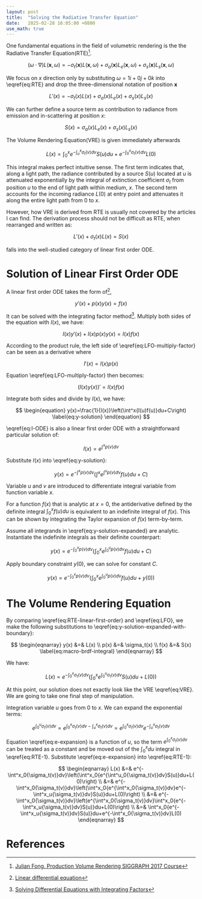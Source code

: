 ```yaml
---
layout: post
title:  "Solving the Radiative Transfer Equation"
date:   2025-02-28 16:05:00 +0800
use_math: true
---
```


One fundamental equations in the field of volumetric rendering is the the Radiative Transfer Equation(RTE)[^a].

$$
\begin{equation}
\left(\omega\cdot \nabla \right)L(\mathbf{x}, \omega) = -\sigma_t(\mathbf{x})L(\mathbf{x}, \omega) + \sigma_a(\mathbf{x})L_e(\mathbf{x}, \omega) + \sigma_s(\mathbf{x})L_s(\mathbf{x}, \omega) \label{eq:RTE}
\end{equation}
$$

We focus on $x$ direction only by substituting $\omega = 1i + 0j + 0k$ into \eqref{eq:RTE} and drop the three-dimensional notation of position $\mathbf{x}$

$$
\begin{equation}
L'(x) = -\sigma_t(x)L(x) + \sigma_a(x)L_e(x) + \sigma_s(x)L_s(x) \label{eq:RTE-x}
\end{equation}
$$

We can further define a source term as contribution to radiance from emission and in-scattering at position $x$:

$$
\begin{equation}
S(x) = \sigma_a(x)L_e(x) + \sigma_s(x)L_s(x)
\end{equation}
$$

The Volume Rendering Equation(VRE) is given immediately afterwards

$$
\begin{equation}
L(x) = \int_0^x e^{-\int_u^x\sigma_t(v)dv}S(u)du + e^{-\int^x_0{\sigma_t(v)}dv} L(0) \label{eq:VRE}
\end{equation}
$$

This integral makes perfect intuitive sense. The first term indicates that, along a light path, the radiance contributed by a source $S(u)$ located at $u$ is attenuated exponentially by the integral of extinction coefficient $\sigma_t$ from position $u$ to the end of light path within medium, $x$. The second term accounts for the incoming radiance $L(0)$ at entry point and attenuates it along the entire light path from $0$ to $x$.


However, how VRE is derived from RTE is usually not covered by the articles I can find. The derivation process should not be difficult as RTE, when rearranged and written as: 

$$
\begin{equation}
L'(x)+\sigma_t(x)L(x)=S(x) \label{eq:RTE-linear-first-order}
\end{equation}
$$

falls into the well-studied category of linear first order ODE.

# Solution of Linear First Order ODE

A linear first order ODE takes the form of[^b],

$$
\begin{equation}
y'(x)+p(x)y(x)=f(x) \label{eq:LFO}
\end{equation}
$$

It can be solved with the integrating factor method[^c]. Multiply both sides of the equation with $I(x)$, we have:

$$
\begin{equation}
I(x)y'(x)+I(x)p(x)y(x)=I(x)f(x) \label{eq:LFO-multiply-factor}
\end{equation}
$$

According to the product rule, the left side of \eqref{eq:LFO-multiply-factor} can be seen as a derivative where 

$$
\begin{equation}
I'(x)=I(x)p(x) \label{eq:I-ODE}
\end{equation}
$$

Equation \eqref{eq:LFO-multiply-factor} then becomes:

$$
\begin{equation}
(I(x)y(x))'=I(x)f(x) \label{eq:LFO-multiply-factor-derivative}
\end{equation}
$$

Integrate both sides and divide by $I(x)$, we have:

$$
\begin{equation}
y(x)=\frac{1}{I(x)}\left(\int^x{I(u)f(u)}du+C\right) \label{eq:y-solution}
\end{equation}
$$

\eqref{eq:I-ODE} is also a linear first order ODE with a straightforward particular solution of:

$$
\begin{equation}
I(x)=e^{\int^x{p(v)}dv}
\end{equation}
$$

Substitute $I(x)$ into \eqref{eq:y-solution}:

$$
\begin{equation}
y(x)=e^{-\int^x{p(v)}dv}\left(\int^x{e^{\int^u{p(v)}dv}f(u)}du+C\right) \label{eq:y-solution-expanded}
\end{equation}
$$

Variable $u$ and $v$ are introduced to differentiate integral variable from function variable $x$.

For a function $f(x)$ that is analytic at $x=0$, the antiderivative defined by the definite integral $\int_0^xf(u)du$ is equivalent to an indefinite integral of $f(x)$. This can be shown by integrating the Taylor expansion of $f(x)$ term-by-term.

Assume all integrands in \eqref{eq:y-solution-expanded} are analytic. Instantiate the indefinite integrals as their definite counterpart:

$$
\begin{equation}
y(x)=e^{-\int^x_0{p(v)}dv}\left(\int^x_0{e^{\int^u_0{p(v)}dv}f(u)}du+C\right) \label{eq:y-solution-expanded-definite}
\end{equation}
$$

Apply boundary constraint $y(0)$, we can solve for constant $C$.

$$
\begin{equation}
y(x)=e^{-\int^x_0{p(v)}dv}\left(\int^x_0{e^{\int^u_0{p(v)}dv}f(u)}du+y(0)\right) \label{eq:y-solution-expanded-with-boundary}
\end{equation}
$$

# The Volume Rendering Equation

By comparing \eqref{eq:RTE-linear-first-order} and \eqref{eq:LFO}, we make the following substitutions to \eqref{eq:y-solution-expanded-with-boundary}:

$$
\begin{eqnarray}
y(x) &=& L(x) \\
p(x) &=& \sigma_t(x) \\
f(x) &=& S(x)
\label{eq:macro-brdf-integral}
\end{eqnarray}
$$

We have:

$$
\begin{equation}
L(x)=e^{-\int^x_0{\sigma_t(v)}dv}\left(\int^x_0{e^{\int^u_0{\sigma_t(v)}dv}S(u)}du+L(0)\right) \label{eq:RTE-1}
\end{equation}
$$

At this point, our solution does not exactly look like the VRE \eqref{eq:VRE}. We are going to take one final step of manipulation.

Integration variable $u$ goes from $0$ to $x$. We can expand the exponential terms:

$$
\begin{equation}
e^{\int^u_0{\sigma_t(v)}dv} = e^{\int^x_0{\sigma_t(v)}dv-\int^x_u{\sigma_t(v)}dv} = e^{\int^x_0{\sigma_t(v)}dv}e^{-\int^x_u{\sigma_t(v)}dv} \label{eq:e-expansion}
\end{equation}
$$

Equation \eqref{eq:e-expansion} is a function of $u$, so the term $e^{\int^x_0{\sigma_t(v)}dv}$ can be treated as a constant and be moved out of the $\int_0^xdu$ integral in \eqref{eq:RTE-1}. Substitute \eqref{eq:e-expansion} into \eqref{eq:RTE-1}:

$$
\begin{eqnarray}
L(x) &=& e^{-\int^x_0{\sigma_t(v)}dv}\left(\int^x_0{e^{\int^u_0{\sigma_t(v)}dv}S(u)}du+L(0)\right) \\
&=& e^{-\int^x_0{\sigma_t(v)}dv}\left(\int^x_0{e^{\int^x_0{\sigma_t(v)}dv}e^{-\int^x_u{\sigma_t(v)}dv}S(u)}du+L(0)\right) \\
&=& e^{-\int^x_0{\sigma_t(v)}dv}\left(e^{\int^x_0{\sigma_t(v)}dv}\int^x_0{e^{-\int^x_u{\sigma_t(v)}dv}S(u)}du+L(0)\right) \\
&=& \int^x_0{e^{-\int^x_u{\sigma_t(v)}dv}S(u)}du+e^{-\int^x_0{\sigma_t(v)}dv}L(0)
\end{eqnarray}
$$


# References
[^a]: [Julian Fong. Production Volume Rendering SIGGRAPH 2017 Course](https://graphics.pixar.com/library/ProductionVolumeRendering/paper.pdf)
[^b]: [Linear differential equation](https://en.wikipedia.org/wiki/Linear_differential_equation)
[^c]: [Solving Differential Equations with Integrating Factors](https://www.mathcentre.ac.uk/resources/uploaded/mathcentre-ode.pdf)
